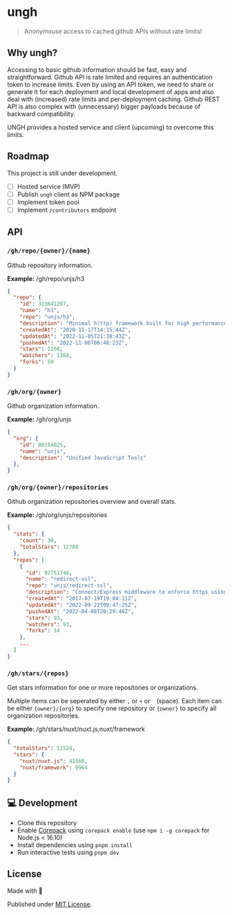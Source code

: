 # ungh

> Anonymouse access to cached github APIs without rate limits!

## Why ungh?

Accessing to basic github information should be fast, easy and straightforward. Github API is rate limited and requires an authentication token to increase limits. Even by using an API token, we need to share or generate it for each deployment and local development of apps and also deal with (increased) rate limits and per-deployment caching. Github REST API is also complex with (unnecessary) bigger payloads because of backward compatibility.

UNGH provides a hosted service and client (upcoming) to overcome this limits.

## Roadmap

This project is still under development.

- [ ] Hosted service (MVP)
- [ ] Publish `ungh` client as NPM package
- [ ] Implement token pool
- [ ] Implement `/contributors` endpoint

## API

### `/gh/repo/{owner}/{name}`

Github repository information.

**Example:** /gh/repo/unjs/h3

```json
{
  "repo": {
    "id": 313641207,
    "name": "h3",
    "repo": "unjs/h3",
    "description": "Minimal h(ttp) framework built for high performance and portability ⚡️",
    "createdAt": "2020-11-17T14:15:44Z",
    "updatedAt": "2022-11-05T21:38:43Z",
    "pushedAt": "2022-11-06T06:48:23Z",
    "stars": 1168,
    "watchers": 1168,
    "forks": 59
  }
}
```

### `/gh/org/{owner}`

Github organization information.

**Example:** /gh/org/unjs

```json
{
  "org": {
    "id": 80154025,
    "name": "unjs",
    "description": "Unified JavaScript Tools"
  },
}
```

### `/gh/org/{owner}/repositories`

Github organization repositories overview and overall stats.

**Example:** /gh/org/unjs/repositories

```json
{
  "stats": {
    "count": 30,
    "totalStars": 12708
  },
  "repos": [
    {
      "id": 97751746,
      "name": "redirect-ssl",
      "repo": "unjs/redirect-ssl",
      "description": "Connect/Express middleware to enforce https using is-https",
      "createdAt": "2017-07-19T19:04:11Z",
      "updatedAt": "2022-09-22T09:47:25Z",
      "pushedAt": "2022-04-08T20:29:48Z",
      "stars": 93,
      "watchers": 93,
      "forks": 14
    },
    ...
  ]
}
```

### `/gh/stars/{repos}`

Get stars information for one or more repositories or organizations.

Multiple items can be seperated by either `,` or `+` or ` ` (space). Each item can be either `{owner}/{org}` to specify one repository or `{owner}` to specify all organization repositories.

**Example:** /gh/stars/nuxt/nuxt.js,nuxt/framework

```json
{
  "totalStars": 51524,
  "stars": {
    "nuxt/nuxt.js": 41560,
    "nuxt/framework": 9964
  }
}
```

## 💻 Development

- Clone this repository
- Enable [Corepack](https://github.com/nodejs/corepack) using `corepack enable` (use `npm i -g corepack` for Node.js < 16.10)
- Install dependencies using `pnpm install`
- Run interactive tests using `pnpm dev`

## License

Made with 💛

Published under [MIT License](./LICENSE).
